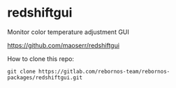 # redshiftgui

Monitor color temperature adjustment GUI

https://github.com/maoserr/redshiftgui

How to clone this repo:

```
git clone https://gitlab.com/rebornos-team/rebornos-packages/redshiftgui.git
```

